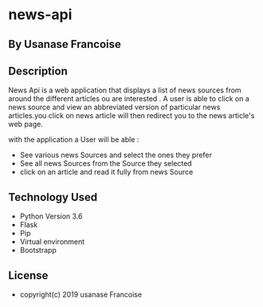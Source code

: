 # news-api
## By Usanase Francoise
## Description
News Api is a web application that displays a list of news sources from around the different articles ou are interested .
A user is able to click on a news source and view an abbreviated version of particular news articles.you click on news article
will then redirect you to the news article's web page.

with the application a User will be able :

* See various news Sources and select the ones they prefer
* See all news Sources from the Source they selected
* click on an article and read it fully from news Source

## Technology Used
 * Python Version 3.6
 * Flask
 * Pip
 * Virtual environment
 * Bootstrapp
 
 ## License
 
 - copyright(c) 2019 usanase Francoise
